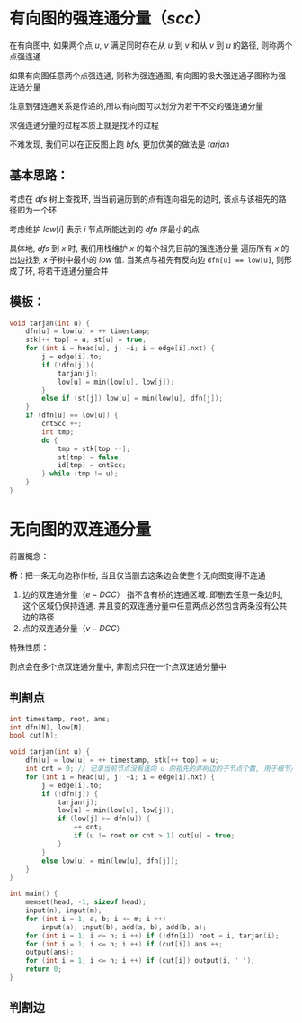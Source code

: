 # 有向图的强连通分量（$scc$）

在有向图中, 如果两个点 $u$, $v$ 满足同时存在从 $u$ 到 $v$ 和从 $v$ 到 $u$ 的路径, 则称两个点强连通

如果有向图任意两个点强连通, 则称为强连通图, 有向图的极大强连通子图称为强连通分量

注意到强连通关系是传递的,所以有向图可以划分为若干不交的强连通分量

求强连通分量的过程本质上就是找环的过程

不难发现, 我们可以在正反图上跑 $bfs$, 更加优美的做法是 $tarjan$

## 基本思路：

考虑在 $dfs$ 树上查找环, 当当前遍历到的点有连向祖先的边时, 该点与该祖先的路径即为一个环

考虑维护 $low[i]$ 表示 $i$ 节点所能达到的 $dfn$ 序最小的点

具体地, $dfs$ 到 $x$ 时, 我们用栈维护 $x$ 的每个祖先目前的强连通分量
遍历所有 $x$ 的出边找到 $x$ 子树中最小的 $low$ 值. 当某点与祖先有反向边 `dfn[u] == low[u]`,  则形成了环,  将若干连通分量合并

## 模板：

```cpp
void tarjan(int u) {
	dfn[u] = low[u] = ++ timestamp;
	stk[++ top] = u; st[u] = true;
	for (int i = head[u], j; ~i; i = edge[i].nxt) {
		j = edge[i].to;
		if (!dfn[j]){
			tarjan(j);
			low[u] = min(low[u], low[j]);
		}
		else if (st[j]) low[u] = min(low[u], dfn[j]);
	}
	if (dfn[u] == low[u]) {
		cntScc ++;
		int tmp;
		do {
			tmp = stk[top --];
			st[tmp] = false;
			id[tmp] = cntScc;
		} while (tmp != u);
	}
}
```

# 无向图的双连通分量

前置概念：

**桥**：把一条无向边称作桥, 当且仅当删去这条边会使整个无向图变得不连通

1. 边的双连通分量（$e-DCC$）
   指不含有桥的连通区域. 即删去任意一条边时, 这个区域仍保持连通. 并且变的双连通分量中任意两点必然包含两条没有公共边的路径
2. 点的双连通分量（$v-DCC$）

特殊性质：

割点会在多个点双连通分量中, 非割点只在一个点双连通分量中

## 判割点

```cpp
int timestamp, root, ans;
int dfn[N], low[N];
bool cut[N];

void tarjan(int u) {
	dfn[u] = low[u] = ++ timestamp, stk[++ top] = u;
	int cnt = 0; // 记录当前节点没有连向 u 的祖先的非树边的子节点个数, 用于根节点特判. 
	for (int i = head[u], j; ~i; i = edge[i].nxt) {
		j = edge[i].to;
		if (!dfn[j]) {
			tarjan(j);
			low[u] = min(low[u], low[j]);
			if (low[j] >= dfn[u]) {
				++ cnt;
				if (u != root or cnt > 1) cut[u] = true;
			}
		}
		else low[u] = min(low[u], dfn[j]);
	}
}

int main() {
	memset(head, -1, sizeof head);
	input(n), input(m);
	for (int i = 1, a, b; i <= m; i ++)
		input(a), input(b), add(a, b), add(b, a);
	for (int i = 1; i <= n; i ++) if (!dfn[i]) root = i, tarjan(i);
	for (int i = 1; i <= n; i ++) if (cut[i]) ans ++;
	output(ans);
	for (int i = 1; i <= n; i ++) if (cut[i]) output(i, ' ');
	return 0;
}
```

## 判割边

